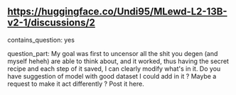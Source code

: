 ## https://huggingface.co/Undi95/MLewd-L2-13B-v2-1/discussions/2

contains_question: yes

question_part: My goal was first to uncensor all the shit you degen (and myself heheh) are able to think about, and it worked, thus having the secret recipe and each step of it saved, I can clearly modify what's in it. Do you have suggestion of model with good dataset I could add in it ? Maybe a request to make it act differently ? Post it here.